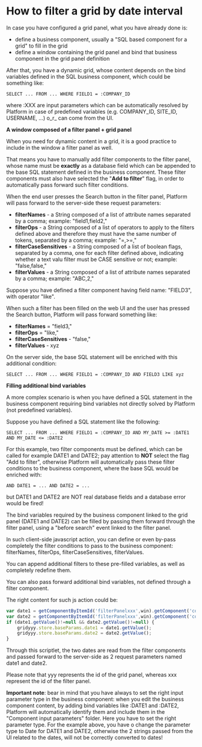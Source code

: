 # How to filter a grid by date interval

In case you have configured a grid panel, what you have already done is:

* define a business component, usually a "SQL based component for a grid" to fill in the grid
* define a window containing the grid panel and bind that business component in the grid panel definition

After that, you have a dynamic grid, whose content depends on the bind variables defined in the SQL business component, which could be something like:

```text
SELECT ... FROM ... WHERE FIELD1 = :COMPANY_ID
```

where :XXX are input parameters which can be automatically resolved by Platform in case of predefined variables \(e.g. COMPANY\_ID, SITE\_ID, USERNAME, ...\) o_r_ can come from the UI.

**A window composed of a filter panel + grid panel**

When you need for dynamic content in a grid, it is a good practice to include in the window a filter panel as well.

That means you have to manually add filter components to the filter panel, whose name must be **exactly** as a database field which can be appended to the base SQL statement defined in the business component. These filter components must also have selected the "**Add to filter**" flag, in order to automatically pass forward such filter conditions.

When the end user presses the Search button in the filter panel, Platform will pass forward to the server-side these request parameters:

* **filterNames** - a String composed of a list of attribute names separated by a comma; example: "field1,field2,"
* **filterOps** - a String composed of a list of operators to apply to the filters defined above and therefore they must have the same number of tokens, separated by a comma; example: "=,&gt;=,"
* **filterCaseSensitives** - a String composed of a list of boolean flags, separated by a comma, one for each filter defined above, indicating whether a text valu filter must be CASE sensitive or not; example: "false,false,"
* **filterValues** - a String composed of a list of attribute names separated by a comma; example: "ABC,2,"

Suppose you have defined a filter component having field name: "FIELD3", with operator "like".

When such a filter has been filled on the web UI and the user has pressed the Search button, Platform will pass forward something like:

* **filterNames** = "field3,"
* **filterOps** = "like,"
* **filterCaseSensitives** - "false,"
* **filterValues** - xyz

On the server side, the base SQL statement will be enriched with this additional condition:

```text
SELECT ... FROM ... WHERE FIELD1 = :COMPANY_ID AND FIELD3 LIKE xyz
```

**Filling additional bind variables**

A more complex scenario is when you have defined a SQL statement in the business component requiring bind variables not directly solved by Platform \(not predefined variables\).

Suppose you have defined a SQL statement like the following:

```text
SELECT ... FROM ... WHERE FIELD1 = :COMPANY_ID AND MY_DATE >= :DATE1 AND MY_DATE <= :DATE2
```

For this example, two filter components must be defined, which can be called for example DATE1 and DATE2; pay attention to **NOT** select the flag "Add to filter", otherwise Platform will automatically pass these filter conditions to the business component, where the base SQL would be enriched with:

```text
AND DATE1 = ... AND DATE2 = ...
```

but DATE1 and DATE2 are NOT real database fields and a database error would be fired!

The bind variables required by the business component linked to the grid panel \(DATE1 and DATE2\) can be filled by passing them forward through the filter panel, using a "before search" event linked to the filter panel.

In such client-side javascript action, you can define or even by-pass completely the filter conditions to pass to the business component: filterNames, filterOps, filterCaseSensitives, filterValues.

You can append additional filters to these pre-filled variables, as well as completely redefine them.

You can also pass forward additional bind variables, not defined through a filter component.

The right content for such js action could be:

```javascript
var date1 = getComponentByItemId('filterPanelxxx',win).getComponent('controlDATE1');
var date2 = getComponentByItemId('filterPanelxxx',win).getComponent('controlDATE2');
if (date1.getValue()!=null && date2.getValue()!=null) {
    gridyyy.store.baseParams.date1 = date1.getValue();
    gridyyy.store.baseParams.date2 = date2.getValue();
}
```

Through this scriptlet, the two dates are read from the filter components and passed forward to the server-side as 2 request parameters named date1 and date2.

Please note that yyy represents the id of the grid panel, whereas xxx represent the id of the filter panel.

**Important note**: bear in mind that you have always to set the right input parameter type in the business component: when you edit the business component content, by adding bind variables like :DATE1 and :DATE2, Platform will automatically identify them and include them in the "Component input parameters" folder. Here you have to set the right parameter type. For the example above, you have o change the parameter type to Date for DATE1 and DATE2, otherwise the 2 strings passed from the UI related to the dates, will not be correctly converted to dates!

